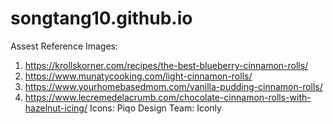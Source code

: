 # songtang10.github.io

Assest Reference
Images:
1. https://krollskorner.com/recipes/the-best-blueberry-cinnamon-rolls/
2. https://www.munatycooking.com/light-cinnamon-rolls/
3. https://www.yourhomebasedmom.com/vanilla-pudding-cinnamon-rolls/
4. https://www.lecremedelacrumb.com/chocolate-cinnamon-rolls-with-hazelnut-icing/
Icons:
Piqo Design Team: Iconly
